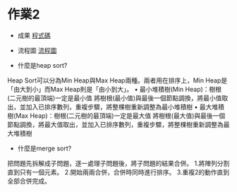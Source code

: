 # 作業2
 * 成果
[程式碼]()
 * 流程圖
[流程圖](https://github.com/pignini/as/blob/master/homework2/流程圖)

 * 什麼是heap sort?
 
Heap Sort可以分為Min Heap與Max Heap兩種。兩者用在排序上，Min Heap是「由大到小」而Max Heap則是「由小到大」。
• 最小堆積樹(Min Heap)：樹根(二元樹的最頂端)一定是最小值
將樹根(最小值)與最後一個節點調換，將最小值取出，並加入已排序數列，重複步驟，將整棵樹重新調整為最小堆積樹
• 最大堆積樹(Max Heap)：樹根(二元樹的最頂端)一定是最大值
將樹根(最大值)與最後一個節點調換，將最大值取出，並加入已排序數列，重複步驟，將整棵樹重新調整為最大堆積樹


 * 什麼是merge sort?
 
把問題先拆解成子問題，逐一處理子問題後，將子問題的結果合併。
1.將陣列分割直到只有一個元素。
2.開始兩兩合併，合併時同時進行排序。
3.重複2的動作直到全部合併完成。
